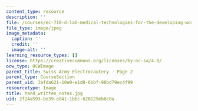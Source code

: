 ```yaml
---
content_type: resource
description: ''
file: /courses/ec-710-d-lab-medical-technologies-for-the-developing-world-spring-2010/2f24a593be39e8411bbc620129eb8c0a_hand_written_notes.jpg
file_type: image/jpeg
image_metadata:
  caption: ''
  credit: ''
  image-alt: ''
learning_resource_types: []
license: https://creativecommons.org/licenses/by-nc-sa/4.0/
ocw_type: OCWImage
parent_title: Swiss Army Electrocautery - Page 2
parent_type: CourseSection
parent_uid: 3afda621-10e0-e1d8-6bbf-98bd79ec4f99
resourcetype: Image
title: hand_written_notes.jpg
uid: 2f24a593-be39-e841-1bbc-620129eb8c0a
---
```


